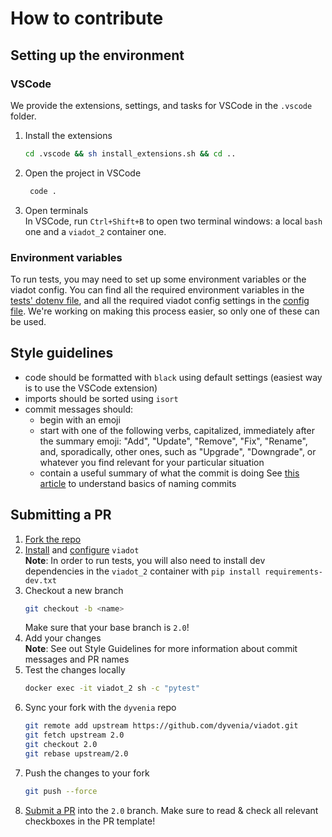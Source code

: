 # How to contribute

## Setting up the environment
### VSCode
We provide the extensions, settings, and tasks for VSCode in the `.vscode` folder.
1. Install the extensions
    ```sh
    cd .vscode && sh install_extensions.sh && cd ..
    ```
2. Open the project in VSCode
   ```sh
    code .
   ```
3. Open terminals  
In VSCode, run `Ctrl+Shift+B` to open two terminal windows: a local `bash` one and a `viadot_2` container one.

### Environment variables
To run tests, you may need to set up some environment variables or the viadot config. You can find all the required environment variables in the [tests' dotenv file](./tests/.env.example), and all the required viadot config settings in the [config file](./config.yaml.example). We're working on making this process easier, so only one of these can be used.


## Style guidelines
- code should be formatted with `black` using default settings (easiest way is to use the VSCode extension)
- imports should be sorted using `isort`
- commit messages should:
    - begin with an emoji
    - start with one of the following verbs, capitalized, immediately after the summary emoji: "Add", "Update", "Remove", "Fix", "Rename", and, sporadically, other ones, such as "Upgrade", "Downgrade", or whatever you find relevant for your particular situation
    - contain a useful summary of what the commit is doing
    See [this article](https://www.freecodecamp.org/news/how-to-write-better-git-commit-messages/) to understand basics of naming commits


## Submitting a PR
1. [Fork the repo](https://github.com/dyvenia/viadot/fork)
2. [Install](./README.md#installation) and [configure](./README.md#configuration) `viadot`  
    __Note__: In order to run tests, you will also need to install dev dependencies in the `viadot_2` container with `pip install requirements-dev.txt`
3. Checkout a new branch
    ```sh
    git checkout -b <name>
    ```
    Make sure that your base branch is `2.0`!
4. Add your changes  
    __Note__: See out Style Guidelines for more information about commit messages and PR names
5. Test the changes locally  
   ```sh
   docker exec -it viadot_2 sh -c "pytest"
   ```
6. Sync your fork with the `dyvenia` repo
    ```sh
    git remote add upstream https://github.com/dyvenia/viadot.git
    git fetch upstream 2.0
    git checkout 2.0
    git rebase upstream/2.0
    ```
7. Push the changes to your fork
    ```sh
    git push --force
    ```
8. [Submit a PR](https://github.com/dyvenia/viadot/compare) into the `2.0` branch.
Make sure to read & check all relevant checkboxes in the PR template!